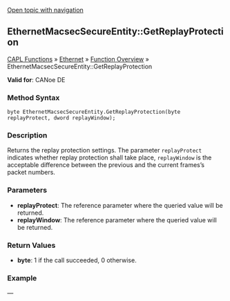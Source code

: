 [Open topic with navigation](../../../../../CANoeDEFamily.htm#Topics/CAPLFunctions/IP/Methods/CAPLfunctionGetReplayProtection.md)

## EthernetMacsecSecureEntity::GetReplayProtection

[CAPL Functions](../../CAPLfunctions.md) » [Ethernet](../CAPLEthernetStartPage.md) » [Function Overview](../CAPLfunctionsIPOverview.md) » EthernetMacsecSecureEntity::GetReplayProtection

**Valid for**: CANoe DE

### Method Syntax

```plaintext
byte EthernetMacsecSecureEntity.GetReplayProtection(byte replayProtect, dword replayWindow);
```

### Description

Returns the replay protection settings. The parameter `replayProtect` indicates whether replay protection shall take place, `replayWindow` is the acceptable difference between the previous and the current frames’s packet numbers.

### Parameters

- **replayProtect**: The reference parameter where the queried value will be returned.
- **replayWindow**: The reference parameter where the queried value will be returned.

### Return Values

- **byte**: 1 if the call succeeded, 0 otherwise.

### Example

—
